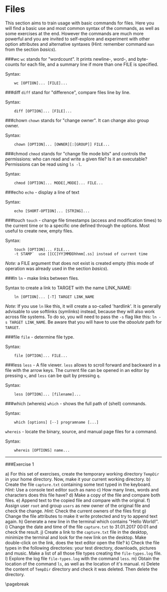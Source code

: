 # Files

This section aims to train usage with basic commands for files.  Here you will find a basic use and most common syntax of the commands, as well as some exercises at the end.  However the commands are much more powerful and you are invited to self-explore and experiment with other option attributes and alternative syntaxes (Hint: remember command `man` from the section *basics*).

###wc
`wc` stands for "wordcount". It prints newline-, word-, and byte-counts for each file, and a summary line if more than one FILE is specified.

Syntax:
```
    wc [OPTION]... [FILE]...
```

###diff
`diff` stand for "difference", compare files line by line.

Syntax:
```
    diff [OPTION]... [FILE]...
```

###chown
`chown` stands for "change owner". It can change also group owner.

Syntax:
```
    chown [OPTION]... [OWNER][:[GROUP]] FILE...
```

###chmod
`chmod` stands for "change file mode bits" and controls the permissions: who can read and write a given file? Is it an executable? Permissions can be read using `ls -l`.

Syntax:
```
    chmod [OPTION]... MODE[,MODE]... FILE...
```

###echo
`echo` - display a line of text

Syntax:
```
    echo [SHORT-OPTION]... [STRING]...
```

###touch
`touch` - change file timestamps (access and modification times) to the current time or to a specific one defined through the options. Most useful to create new, empty files.

Syntax:
```
    touch [OPTION]... FILE...
    -t STAMP`  use [[CC]YY]MMDDhhmm[.ss] instead of current time
```

*Note:* a FILE argument that does not exist is created empty (this mode of operation was already used in the section *basics*).

###ln
`ln` - make links between files.

Syntax to create a link to TARGET with the name LINK_NAME:
```
    ln [OPTION]... [-T] TARGET LINK_NAME
```
*Note:* If you use `ln` like this, it will create a so-called 'hardlink'. It is generally advisable to use softlinks (symlinks) instead, because they will also work across file systems. To do so, you will need to pass the `-s` flag like this: `ln -s TARGET LINK_NAME`. Be aware that you will have to use the *absolute* path for `TARGET`.

###file
`file` - determine file type.

Syntax:
```
    file [OPTION]... FILE...
```

###less
`less` - A file viewer.
`less` allows to scroll forward and backward in a file with the arrow keys. The current file can be opened in an editor by pressing `v`, and `less` can be quit by pressing `q`.

Syntax:
```
    less [OPTION]... [filename]...
```

###which (whereis)
`which` - shows the full path of (shell) commands.

Syntax:
```
    which [options] [--] programname [...]
```

`whereis` - locate the binary, source, and manual page files for a command.

Syntax:
```
    whereis [OPTIONS] name...
```


---

###Exercise 1

a) For this set of exercises, create the temporary working directory `TempDir` in your home directory. Now, make it your current working directory.
b) Create the file `capture.txt` containing some text typed in the keyboard.
    *Hint:* Use a console text editor such as nano
c) How many lines, words and characters does this file have?
d) Make a copy of the file and compare both files.
e) Append text to the copied file and compare with the original.
f) Assign user `root` and group `users` as new owner of the original file and check the change.
    *Hint:* Check the current owners of the files first
g) Change the file attributes to make it write protected and try to append text again.
h) Generate a new line in the terminal which contains "Hello World!".
i) Change the date and time of the file `capture.txt` to 31.01.2017 00:01 and check the result.
j) Create a link to the `capture.txt` file in the desktop, minimize the terminal and look for the new link on the desktop. Make double-click on the link, does the text editor open the file?
k) Check the file types in the following directories: your test directory, downloads, pictures and music.  Make a list of all those file types creating the `file-types.log` file.
l) Explore the log file `file-types.log` with the command `less`.
m) Obtain the location of the command `ls`, as well as the location of it's manual.
n) Delete the content of `TempDir` directory and check it was deleted. Then delete the directory.

\pagebreak
